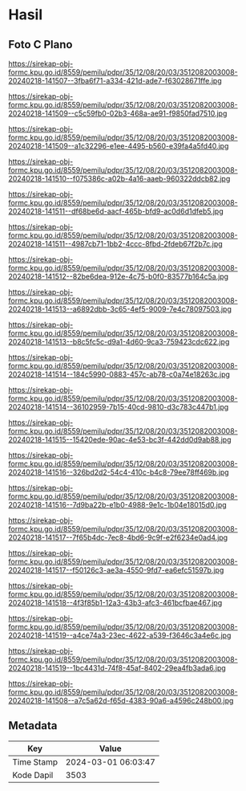 # Hasil

## Foto C Plano

https://sirekap-obj-formc.kpu.go.id/8559/pemilu/pdpr/35/12/08/20/03/3512082003008-20240218-141507--3fba6f71-a334-421d-ade7-f63028671ffe.jpg

https://sirekap-obj-formc.kpu.go.id/8559/pemilu/pdpr/35/12/08/20/03/3512082003008-20240218-141509--c5c59fb0-02b3-468a-ae91-f9850fad7510.jpg

https://sirekap-obj-formc.kpu.go.id/8559/pemilu/pdpr/35/12/08/20/03/3512082003008-20240218-141509--a1c32296-e1ee-4495-b560-e39fa4a5fd40.jpg

https://sirekap-obj-formc.kpu.go.id/8559/pemilu/pdpr/35/12/08/20/03/3512082003008-20240218-141510--f075386c-a02b-4a16-aaeb-960322ddcb82.jpg

https://sirekap-obj-formc.kpu.go.id/8559/pemilu/pdpr/35/12/08/20/03/3512082003008-20240218-141511--df68be6d-aacf-465b-bfd9-ac0d6d1dfeb5.jpg

https://sirekap-obj-formc.kpu.go.id/8559/pemilu/pdpr/35/12/08/20/03/3512082003008-20240218-141511--4987cb71-1bb2-4ccc-8fbd-2fdeb67f2b7c.jpg

https://sirekap-obj-formc.kpu.go.id/8559/pemilu/pdpr/35/12/08/20/03/3512082003008-20240218-141512--82be6dea-912e-4c75-b0f0-83577b164c5a.jpg

https://sirekap-obj-formc.kpu.go.id/8559/pemilu/pdpr/35/12/08/20/03/3512082003008-20240218-141513--a6892dbb-3c65-4ef5-9009-7e4c78097503.jpg

https://sirekap-obj-formc.kpu.go.id/8559/pemilu/pdpr/35/12/08/20/03/3512082003008-20240218-141513--b8c5fc5c-d9a1-4d60-9ca3-759423cdc622.jpg

https://sirekap-obj-formc.kpu.go.id/8559/pemilu/pdpr/35/12/08/20/03/3512082003008-20240218-141514--184c5990-0883-457c-ab78-c0a74e18263c.jpg

https://sirekap-obj-formc.kpu.go.id/8559/pemilu/pdpr/35/12/08/20/03/3512082003008-20240218-141514--36102959-7b15-40cd-9810-d3c783c447b1.jpg

https://sirekap-obj-formc.kpu.go.id/8559/pemilu/pdpr/35/12/08/20/03/3512082003008-20240218-141515--15420ede-90ac-4e53-bc3f-442dd0d9ab88.jpg

https://sirekap-obj-formc.kpu.go.id/8559/pemilu/pdpr/35/12/08/20/03/3512082003008-20240218-141516--326bd2d2-54c4-410c-b4c8-79ee78ff469b.jpg

https://sirekap-obj-formc.kpu.go.id/8559/pemilu/pdpr/35/12/08/20/03/3512082003008-20240218-141516--7d9ba22b-e1b0-4988-9e1c-1b04e18015d0.jpg

https://sirekap-obj-formc.kpu.go.id/8559/pemilu/pdpr/35/12/08/20/03/3512082003008-20240218-141517--7f65b4dc-7ec8-4bd6-9c9f-e2f6234e0ad4.jpg

https://sirekap-obj-formc.kpu.go.id/8559/pemilu/pdpr/35/12/08/20/03/3512082003008-20240218-141517--f50126c3-ae3a-4550-9fd7-ea6efc51597b.jpg

https://sirekap-obj-formc.kpu.go.id/8559/pemilu/pdpr/35/12/08/20/03/3512082003008-20240218-141518--4f3f85b1-12a3-43b3-afc3-461bcfbae467.jpg

https://sirekap-obj-formc.kpu.go.id/8559/pemilu/pdpr/35/12/08/20/03/3512082003008-20240218-141519--a4ce74a3-23ec-4622-a539-f3646c3a4e6c.jpg

https://sirekap-obj-formc.kpu.go.id/8559/pemilu/pdpr/35/12/08/20/03/3512082003008-20240218-141519--1bc4431d-74f8-45af-8402-29ea4fb3ada6.jpg

https://sirekap-obj-formc.kpu.go.id/8559/pemilu/pdpr/35/12/08/20/03/3512082003008-20240218-141508--a7c5a62d-f65d-4383-90a6-a4596c248b00.jpg


## Metadata

| Key        | Value               |
| ---------- | ------------------- |
| Time Stamp | 2024-03-01 06:03:47 |
| Kode Dapil | 3503                |



